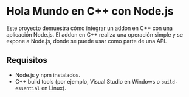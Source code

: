 # Hola Mundo en C++ con Node.js

Este proyecto demuestra cómo integrar un addon en C++ con una aplicación Node.js. El addon en C++ realiza una operación simple y se expone a Node.js, donde se puede usar como parte de una API.

## Requisitos

- Node.js y npm instalados.
- C++ build tools (por ejemplo, Visual Studio en Windows o `build-essential` en Linux).
